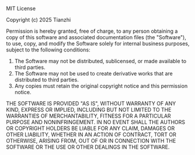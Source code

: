MIT License

Copyright (c) 2025 Tianzhi

Permission is hereby granted, free of charge, to any person obtaining a copy
of this software and associated documentation files (the "Software"), to use,
copy, and modify the Software solely for internal business purposes, subject 
to the following conditions:

1. The Software may not be distributed, sublicensed, or made available to third parties.
2. The Software may not be used to create derivative works that are distributed to third parties.
3. Any copies must retain the original copyright notice and this permission notice.

THE SOFTWARE IS PROVIDED "AS IS", WITHOUT WARRANTY OF ANY KIND, EXPRESS OR
IMPLIED, INCLUDING BUT NOT LIMITED TO THE WARRANTIES OF MERCHANTABILITY,
FITNESS FOR A PARTICULAR PURPOSE AND NONINFRINGEMENT. IN NO EVENT SHALL THE
AUTHORS OR COPYRIGHT HOLDERS BE LIABLE FOR ANY CLAIM, DAMAGES OR OTHER
LIABILITY, WHETHER IN AN ACTION OF CONTRACT, TORT OR OTHERWISE, ARISING FROM,
OUT OF OR IN CONNECTION WITH THE SOFTWARE OR THE USE OR OTHER DEALINGS IN THE
SOFTWARE.
